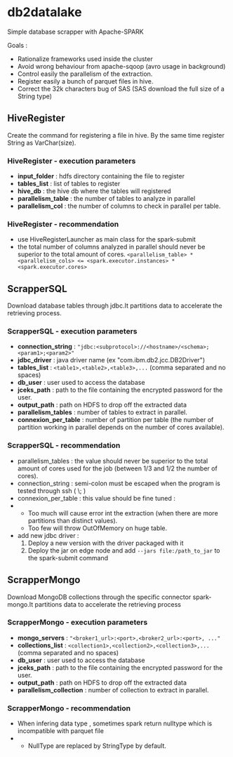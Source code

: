 # db2datalake

Simple database scrapper with Apache-SPARK

Goals :
- Rationalize frameworks used inside the cluster
- Avoid wrong behaviour from apache-sqoop (avro usage in background)
- Control easily the parallelism of the extraction.
- Register easily a bunch of parquet files in hive.
- Correct the 32k characters bug of SAS (SAS download the full size of a String type)

## HiveRegister
Create the command for registering a file in hive. By the same time register String as VarChar(size).

### HiveRegister - execution parameters
- **input_folder** : hdfs directory containing the file to register
- **tables_list** : list of tables to register
- **hive_db** : the hive db where the tables will registered
- **parallelism_table** : the number of tables to analyze in parallel
- **parallelism_col** : the number of columns to check in parallel per table.

### HiveRegister - recommendation
- use HiveRegisterLauncher as main class for the spark-submit
- the total number of columns analyzed in parallel should never be superior to the total amount of cores. `<parallelism_table> * <parallelism_cols> <= <spark.executor.instances> * <spark.executor.cores> `

## ScrapperSQL
Download database tables through jdbc.It partitions data to accelerate the retrieving process.
### ScrapperSQL - execution parameters
- **connection_string** : `"jdbc:<subprotocol>://<hostname>/<schema>;<param1>;<param2>"`
- **jdbc_driver** : java driver name (ex "com.ibm.db2.jcc.DB2Driver")
- **tables_list** : `<table1>,<table2>,<table3>,...` (comma separated and no spaces)
- **db_user** : user used to access the  database
- **jceks_path** : path to the file containing the encrypted password for the user.
- **output_path** : path on HDFS to drop off the extracted data
- **parallelism_tables** : number of tables to extract in parallel.
- **connexion_per_table** : number of partition per table (the number of partition working in parallel depends on the number of cores available).

### ScrapperSQL - recommendation
- parallelism_tables : the value should never be superior to the total amount of cores used for the job (between 1/3 and 1/2 the number of cores).
- connection_string : semi-colon must be escaped when the program is tested through ssh ( \\; )
- connexion_per_table : this value should be fine tuned :
- - Too much will cause error int the extraction (when there are more partitions than distinct values).
  - Too few will throw OutOfMemory on huge table.
- add new jdbc driver :
  1. Deploy a new version with the driver packaged with it
  2. Deploy the jar on edge node and add `--jars file:/path_to_jar` to the spark-submit command

## ScrapperMongo
Download MongoDB collections through the specific connector spark-mongo.It partitions data to accelerate the retrieving process
### ScrapperMongo - execution parameters
- **mongo_servers** : `"<broker1_url>:<port>,<broker2_url>:<port>, ..."`
- **collections_list** : `<collection1>,<collection2>,<collection3>,...` (comma separated and no spaces)
- **db_user** : user used to access the  database
- **jceks_path** : path to the file containing the encrypted password for the user.
- **output_path** : path on HDFS to drop off the extracted data
- **parallelism_collection** : number of collection to extract in parallel.

### ScrapperMongo - recommendation
- When infering data type , sometimes spark return nulltype which is incompatible with parquet file
- - NullType are replaced by StringType by default.
